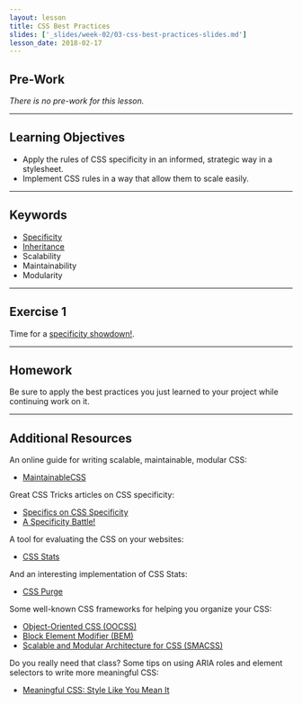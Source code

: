 ```yaml
---
layout: lesson
title: CSS Best Practices
slides: ['_slides/week-02/03-css-best-practices-slides.md']
lesson_date: 2018-02-17
---
```


## Pre-Work

_There is no pre-work for this lesson._

---

## Learning Objectives

* Apply the rules of CSS specificity in an informed, strategic way in a stylesheet.
* Implement CSS rules in a way that allow them to scale easily.

---

## Keywords

* [Specificity](https://developer.mozilla.org/en/docs/Web/CSS/Specificity)
* [Inheritance](https://developer.mozilla.org/en/docs/Web/CSS/Inheritance)
* Scalability
* Maintainability
* Modularity

---

## Exercise 1

Time for a [specificity showdown!](http://codepen.io/redacademy/pen/VvmwoQ?editors=110).

---

## Homework

Be sure to apply the best practices you just learned to your project while continuing work on it.

---

## Additional Resources

An online guide for writing scalable, maintainable, modular CSS:

* [MaintainableCSS](http://maintainablecss.com/)

Great CSS Tricks articles on CSS specificity:

* [Specifics on CSS Specificity](https://css-tricks.com/specifics-on-css-specificity/)
* [A Specificity Battle!](https://css-tricks.com/a-specificity-battle/)

A tool for evaluating the CSS on your websites:

* [CSS Stats](http://www.cssstats.com/)

And an interesting implementation of CSS Stats:

* [CSS Purge](http://www.csspurge.com/)

Some well-known CSS frameworks for helping you organize your CSS:

* [Object-Oriented CSS (OOCSS)](http://oocss.org/)
* [Block Element Modifier (BEM)](http://getbem.com/)
* [Scalable and Modular Architecture for CSS (SMACSS)](https://smacss.com/)

Do you really need that class? Some tips on using ARIA roles and element selectors to write more meaningful CSS:

* [Meaningful CSS: Style Like You Mean It](http://alistapart.com/article/meaningful-css-style-like-you-mean-it)
